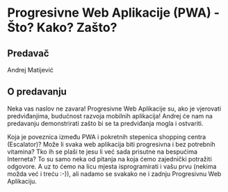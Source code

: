 # Progresivne Web Aplikacije (PWA) - Što? Kako? Zašto?

## Predavač
Andrej Matijević

## O predavanju
Neka vas naslov ne zavara! Progresivne Web Aplikacije su, ako je vjerovati predviđanjima, budućnost razvoja mobilnih aplikacija! Andrej će nam na predavanju demonstrirati zašto bi se ta predviđanja mogla i ostvariti.

Koja je poveznica između PWA i pokretnih stepenica shopping centra (Escalator)? Može li svaka web aplikacija biti progresivna i bez potrebnih vitamina?
Tko ih se plaši te jesu li već sada prisutne na bespućima Interneta?
To su samo neka od pitanja na koja ćemo zajednički potražiti odgovore. A uz to ćemo na licu mjesta isprogramirati i vašu prvu (nekima možda već i treću :-)), ali nadamo se svakako ne i zadnju Progresivnu Web Aplikaciju.
